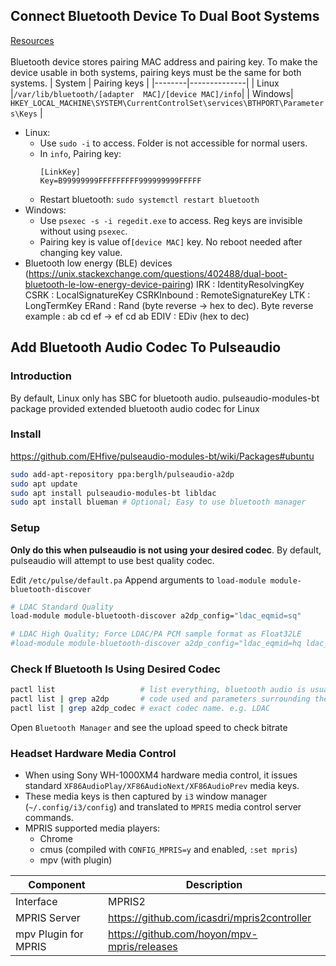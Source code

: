 ## Connect Bluetooth Device To Dual Boot Systems
[Resources](https://unix.stackexchange.com/questions/255509/bluetooth-pairing-on-dual-boot-of-windows-linux-mint-ubuntu-stop-having-to-p)
<br/>
<br/>
Bluetooth device stores pairing MAC address and pairing key. To make the device usable in both systems, pairing keys must be the same for both systems.
| System | Pairing keys |
|--------|--------------|
| Linux  |`/var/lib/bluetooth/[adapter  MAC]/[device MAC]/info`|
| Windows| `HKEY_LOCAL_MACHINE\SYSTEM\CurrentControlSet\services\BTHPORT\Parameters\Keys` |
- Linux: 
    - Use `sudo -i` to access. Folder is not accessible for normal users.
    - In `info`, Pairing key:
        ```
        [LinkKey]
       Key=B99999999FFFFFFFFF999999999FFFFF
       ```
    - Restart bluetooth: `sudo systemctl restart bluetooth`
- Windows: 
    - Use `psexec -s -i regedit.exe` to access. Reg keys are invisible without using `psexec`.
    - Pairing key is value of`[device MAC]` key. No reboot needed after changing key value.
- Bluetooth low energy (BLE) devices (https://unix.stackexchange.com/questions/402488/dual-boot-bluetooth-le-low-energy-device-pairing)
    IRK         : IdentityResolvingKey
    CSRK        : LocalSignatureKey
    CSRKInbound : RemoteSignatureKey
    LTK         : LongTermKey
    ERand       : Rand (byte reverse -> hex to dec). Byte reverse example : ab cd ef -> ef cd ab
    EDIV        : EDiv (hex to dec)

## Add Bluetooth Audio Codec To Pulseaudio

### Introduction
By default, Linux only has SBC for bluetooth audio. pulseaudio-modules-bt package provided extended bluetooth audio codec for Linux

### Install
https://github.com/EHfive/pulseaudio-modules-bt/wiki/Packages#ubuntu
```bash
sudo add-apt-repository ppa:berglh/pulseaudio-a2dp
sudo apt update
sudo apt install pulseaudio-modules-bt libldac
sudo apt install blueman # Optional; Easy to use bluetooth manager
```

### Setup
 **Only do this when pulseaudio is not using your desired codec**. By default, pulseaudio will attempt to use best quality codec.

Edit `/etc/pulse/default.pa`
Append arguments to `load-module module-bluetooth-discover`
```bash
# LDAC Standard Quality
load-module module-bluetooth-discover a2dp_config="ldac_eqmid=sq"

# LDAC High Quality; Force LDAC/PA PCM sample format as Float32LE
#load-module module-bluetooth-discover a2dp_config="ldac_eqmid=hq ldac_fmt=f32"
```

### Check If Bluetooth Is Using Desired Codec
```bash
pactl list                   # list everything, bluetooth audio is usually listed as the last card
pactl list | grep a2dp       # code used and parameters surrounding the codec
pactl list | grep a2dp_codec # exact codec name. e.g. LDAC
```
Open `Bluetooth Manager` and see the upload speed to check bitrate

### Headset Hardware Media Control
- When using Sony WH-1000XM4 hardware media control, it issues standard `XF86AudioPlay/XF86AudioNext/XF86AudioPrev` media keys.
- These media keys is then captured by `i3` window manager (`~/.config/i3/config`) and translated to `MPRIS` media control server commands.
- MPRIS supported media players:
  - Chrome
  - cmus (compiled with `CONFIG_MPRIS=y` and enabled, `:set mpris`)
  - mpv (with plugin)


 | Component            | Description |
 |----------------------|-------------|
 | Interface            | MPRIS2      |
 | MPRIS Server         | https://github.com/icasdri/mpris2controller |
 | mpv Plugin for MPRIS | https://github.com/hoyon/mpv-mpris/releases |

